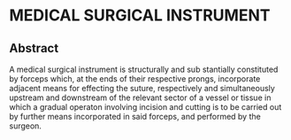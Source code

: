 # MEDICAL SURGICAL INSTRUMENT

## Abstract
A medical surgical instrument is structurally and sub stantially constituted by forceps which, at the ends of their respective prongs, incorporate adjacent means for effecting the suture, respectively and simultaneously upstream and downstream of the relevant sector of a vessel or tissue in which a gradual operaton involving incision and cutting is to be carried out by further means incorporated in said forceps, and performed by the surgeon.
